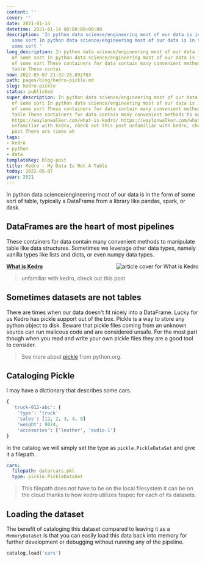 ```yaml
---
content: ''
cover: ''
date: 2021-01-14
datetime: 2021-01-14 00:00:00+00:00
description: 'In python data science/engineering most of our data is in the form of
  some sort In python data science/engineering most of our data is in the form of
  some sort '
long_description: In python data science/engineering most of our data is in the form
  of some sort In python data science/engineering most of our data is in the form
  of some sort These containers for data contain many convenient methods to manipulate
  table These contai
now: 2022-05-07 21:32:25.892783
path: pages/blog/kedro-pickle.md
slug: kedro-pickle
status: published
super_description: In python data science/engineering most of our data is in the form
  of some sort In python data science/engineering most of our data is in the form
  of some sort These containers for data contain many convenient methods to manipulate
  table These containers for data contain many convenient methods to manipulate table
  https://waylonwalker.com/what-is-kedro/ https://waylonwalker.com/what-is-kedro/
  unfamiliar with kedro, check out this post unfamiliar with kedro, check out this
  post There are times wh
tags:
- kedro
- python
- data
templateKey: blog-post
title: Kedro - My Data Is Not A Table
today: 2022-05-07
year: 2021
---
```


In python data science/engineering most of our data is in the form of some sort
of table, typically a DataFrame from a library like pandas, spark, or dask.

## DataFrames are the heart of most pipelines

These containers for data contain many convenient methods to manipulate table
like data structures.  Sometimes we leverage other data types, namely vanilla
types like lists and dicts, or even numpy data types.


  <div class="onelinelink-wrapper">
      <a class="onelinelink" href="https://waylonwalker.com/what-is-kedro/">
          <img style="float: right;" align='right' src="https://images.waylonwalker.com/what-is-kedro-og_250x140.png" alt="article cover for 
 What is Kedro
"/>
          <p><strong>
 What is Kedro
</strong></p>
      </a>
  </div>


> unfamiliar with kedro, check out this post

## Sometimes datasets are not tables

There are times when our data doesn't fit nicely into a DataFrame. Lucky for us
Kedro has pickle support out of the box.  Pickle is a way to store any python
object to disk.  Beware that pickle files coming from an unknown source can run
malicous code and are considered unsafe.  For the most part though when you
read and write your own pickle files they are a good tool to consider.

> See more about [pickle](https://docs.python.org/3/library/pickle.html) from python.org.

## Cataloging Pickle

I may have a dictionary that describes some cars.

``` python
{
  'truck-012-abc': {
    'type': 'truck'
    'sales': [12, 2, 3, 4, 8]
    'weight': 9024,
    'accesories': ['leather', 'audio-1']
}
```

In the catalog we will simply set the type as `pickle.PickleDataSet` and give
it a filepath.

``` yaml
cars:
  filepath: data/cars.pkl
  type: pickle.PickleDataSet
```

> This filepath does not have to be on the local filesystem it can be on the
> cloud thanks to how kedro utilizes fsspec for each of its datasets.

## Loading the dataset

The benefit of cataloging this dataset compared to leaving it as a
`MemoryDataSet` is that you can easily load this data back into memory for
further development or debugging without running any of the pipeline.

``` python
catalog.load('cars')
```